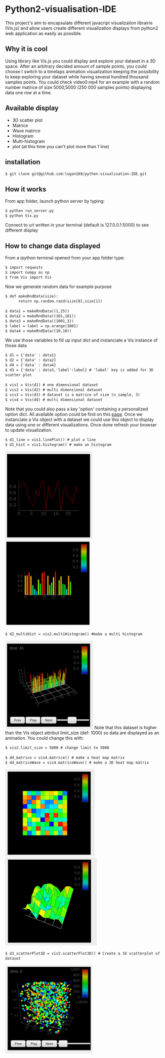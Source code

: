 # Python2-visualisation-IDE

This project's aim to encapsulate different javacript visualization librairie (Vis.js) and allow users create different visualization displays from  python2 web application as easily as possible.

## Why it is cool

Using library like Vis.js you could display and explore your dataset in a 3D space. After an arbitrary decided amount of sample points, you could choose t switch to a timelaps animation visualization keeping the possibility to keep exploring your dataset while having several hundred thousand samples points. You could check video0.mp4 for an example with a random number matrice of size 5000,5000 (250 000 samples points) displaying data one row at a time.

## Available display

- 3D scatter plot
- Matrice 
- Wave matrice
- Histogram
- Multi-histogram
- plot (at this time you can't plot more than 1 line)

## installation

    $ git clone git@github.com:logan169/python-visualisation-IDE.git

## How it works

From app folder, launch python server by typing:

    $ python run_server.py
    $ python Vis.py
    
Connect to url written in your terminal (default is 127.0.0.1:5000) to see different display

## How to change data displayed

From a ipython terminal opened from your app folder type:

    $ import requests
    $ import numpy as np
    $ from Vis import Vis
    
Now we generate random data for example purpose 

    $ def makeRndData(size):
	      return np.random.rand(size[0],size[1])

    $ data1 = makeRndData((1,25))
    $ data2 = makeRndData((101,101))
    $ data3 = makeRndData((1001,3))
    $ label = label = np.arange(1001)
    $ data4 = makeRndData((10,10))
    
We use those variables to fill up input dict and instanciate a Vis instance of those data
    
    $ d1 = {'data' : data1}
    $ d2 = {'data' : data2}
    $ d4 = {'data' : data4}
    $ d3 = {'data' : data3,'label':label} # 'label' key is added for 3D scatter plot
    
    $ vis1 = Vis(d1) # one dimensional dataset
    $ vis2 = Vis(d2) # multi dimensional dataset
    $ vis3 = Vis(d3) # dataset is a matrice of size (n_sample, 3)
    $ vis4 = Vis(d4) # multi dimensional dataset

Note that you could also pass a key 'option' containing a personalized option dict. All available option could be find on this [page](http://visjs.org/docs/graph3d/#Configuration_Options). Once we instanciate a Vis object with a dataset we could use this object to display data using one or different visualizations. Once done refresh your browser to update visualization.
    
    $ d1_line = vis1.linePlot() # plot a line
    $ d1_hist = vis1.histogram() # make an histogram
    
![line](/line.png)
![hist](/hist.png)
    
    $ d2_multiHist = vis2.multiHistogram() #make a multi histogram
![multi histogram](/multiHist.png)
Note that this dataset is higher than the Vis object attribut limit_size (def: 1000) so data are displayed as an animation.
You could change this with:
    
    $ vis2.limit_size = 5000 # change limit to 5000 

    $ d4_matrice = vis4.matrice() # make a heat map matrix
    $ d4_matriceWave = vis4.matriceWave() # make a 3D heat map matrix
    
![matrice](/matrice.png)
![wave](/wave.png)
    
    $ d3_scatterPlot3D = vis3.scatterPlot3D() # Create a 3d scatterplot of dataset
 
 ![wave](/scatter.png)
    

    
    
     
    
    

